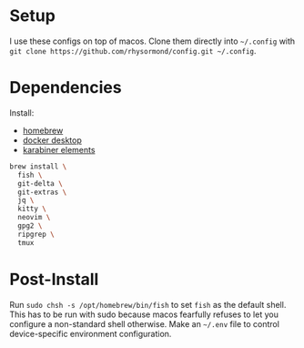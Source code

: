 # Setup

I use these configs on top of macos.
Clone them directly into `~/.config` with `git clone https://github.com/rhysormond/config.git ~/.config`.

# Dependencies

Install:
 - [homebrew](https://brew.sh/)
 - [docker desktop](https://www.docker.com/products/docker-desktop/)
 - [karabiner elements](https://karabiner-elements.pqrs.org/)

```sh
brew install \
  fish \
  git-delta \
  git-extras \
  jq \
  kitty \
  neovim \
  gpg2 \
  ripgrep \
  tmux
```

# Post-Install

Run `sudo chsh -s /opt/homebrew/bin/fish` to set `fish` as the default shell.
This has to be run with sudo because macos fearfully refuses to let you configure a non-standard shell otherwise.
Make an `~/.env` file to control device-specific environment configuration.
